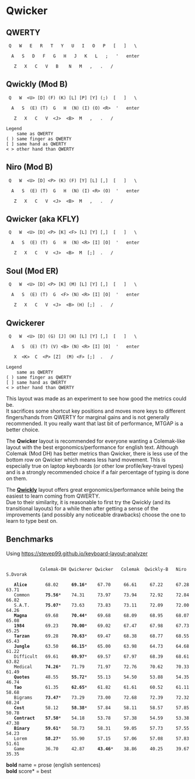 # Qwicker

## QWERTY
```
 Q   W   E   R   T   Y   U   I   O   P   [   ]   \

  A   S   D   F   G   H   J   K   L   ;   '   enter

   Z   X   C   V   B    N   M   ,   .   /
```

## Qwickly (Mod B)
```
 Q   W  <U> [D] (F) (K) [L] [P] [Y] (;)  [   ]   \

  A   S  (E) (T)  G   H  (N) (I) (O) <R>  '   enter

   Z   X   C   V  <J>  <B>  M   ,   .   /

Legend
    same as QWERTY
( ) same finger as QWERTY
[ ] same hand as QWERTY
< > other hand than QWERTY
```

## Niro (Mod B)
```
 Q   W  <U> [D] <P> (K) (F) [Y] [L] [,]  [   ]   \

  A   S  (E) (T)  G   H  (N) (I) <R> (O)  '   enter

   Z   X   C   V  <J>  <B>  M   ,   .   /
```

## Qwicker (aka KFLY)
```
 Q   W  <U> [D] <P> [K] <F> [L] [Y] [,]  [   ]   \

  A   S  (E) (T)  G   H  (N) <R> [I] [O]  '   enter

   Z   X   C   V  <J>  <B>  M  [;]  .   /
```

## Soul (Mod ER)
```
 Q   W  <U> [D] <P> [K] (M) [L] [Y] [,]  [   ]   \

  A   S  (E) (T)  G  <F> (N) <R> [I] [O]  '   enter

   Z   X   C   V  <J>  <B> (H) [;]  .   /
```

## Qwickerer
```
 Q   W  <U> [D] (G) [J] (H) [L] [Y] [,]  [   ]   \

  A   S  (E) (T) (V) <B> (N) <R> [I] [O]  '   enter

   X  <K>  C  <P> [Z]  (M) <F> [;]  .   /

Legend
    same as QWERTY
( ) same finger as QWERTY
[ ] same hand as QWERTY
< > other hand than QWERTY
```
This layout was made as an experiment to see how good the metrics could be.<br/>
It sacrifices some shortcut key positions and moves more keys to different fingers/hands from QWERTY for marginal gains and is not generally recommended. It you really want that last bit of performance, MTGAP is a better choice.

The **Qwicker** layout is recommended for everyone wanting a Colemak-like layout with the best ergonomics/performance for english text. Although Colemak (Mod DH) has better metrics than Qwicker, there is less use of the bottom row on Qwicker which means less hand movement. Thls is especially true on laptop keyboards (or other low profile/key-travel types) and is a strongly recommended choice if a fair percentage of typing is done on them.

The **[Qwickly](https://github.com/qwickly-org/Qwickly)** layout offers great ergonomics/performance while being the easiest to learn coming from QWERTY.<br/>
Due to their similarity, it is reasonable to first try the Qwickly (and its transitional layouts) for a while then after getting a sense of the improvements (and possibly any noticeable drawbacks) choose the one to learn to type best on.

## Benchmarks

Using https://stevep99.github.io/keyboard-layout-analyzer

<pre><code>
             Colemak-DH Qwickerer Qwicker   Colemak  Qwickly-B   Niro     S.Dvorak

   <b>Alice</b>       68.02     <b>69.16</b>*    67.70     66.61     67.22     67.28     63.71
   Common      <b>75.56</b>*    74.31     73.97     73.94     72.92     72.84     66.82
   S.A.T.      <b>75.07</b>*    73.63     73.83     73.11     72.09     72.00     64.26
   <b>Magna</b>       69.68     <b>70.44</b>*    69.68     68.09     68.95     68.07     65.08
   <b>1984</b>        69.23     <b>70.00</b>*    69.02     67.47     67.98     67.73     65.25
   <b>Tarzan</b>      69.28     <b>70.63</b>*    69.47     68.38     68.77     68.55     65.43
   <b>Jungle</b>      63.50     <b>66.15</b>*    65.00     63.98     64.73     64.68     61.22
   Difficult   69.61     <b>69.97</b>*    69.57     67.97     68.39     68.61     63.82
   Medical     <b>74.26</b>*    71.79     71.97     72.76     70.62     70.33     61.49
   <b>Quotes</b>      48.55     <b>55.72</b>*    55.13     54.50     53.88     54.35     46.74
   <b>Tao</b>         61.35     <b>62.65</b>*    61.82     61.61     60.52     61.11     58.68
   Bigrams     <b>73.47</b>*    73.29     73.00     72.68     72.39     72.32     68.24
   <b>Cost</b>        58.12     <b>58.38</b>*    57.84     58.11     58.57     57.85     50.78
   <b>Contract</b>    <b>57.50</b>*    54.18     53.78     57.38     54.59     53.38     47.38
   <b>Binary</b>      <b>59.61</b>*    58.73     58.31     59.05     57.73     57.55     54.23
   Lorem       <b>58.27</b>*    55.90     57.15     57.06     57.08     57.83     51.61
   Game        36.70     42.87     <b>43.46</b>*    38.86     40.25     39.67     35.35
</code></pre>
**bold** name = prose (english sentences)<br/>
**bold** score* = best
